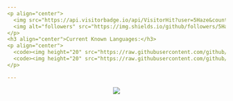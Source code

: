 ```yaml
---
<p align="center">
  <img src="https://api.visitorbadge.io/api/VisitorHit?user=5Haze&countColorcountColor&countColor=%230095FF" alt="Profile Views"/>
  <img alt="followers" src="https://img.shields.io/github/followers/5Haze?color=f429ff&style=for-the-badge&logo=github&label=Follow"/>
</p>
<h3 align="center">Current Known Languages:</h3>
<p align="center">
  <code><img height="20" src="https://raw.githubusercontent.com/github/explore/main/topics/python/python.png"></code>
  <code><img height="20" src="https://raw.githubusercontent.com/github/explore/main/topics/nodejs/nodejs.png"></code>
</p>

---
```

<p align="center">
  <img src="https://github-readme-stats.vercel.app/api/?username=5Haze&title_color=4F8CC9&text_color=9f9f9f&show_icons=true&bg_color=00000000&hide_border=true&icon_color=4F8CC9&hide_title=true&count_private=true" />
</p>
